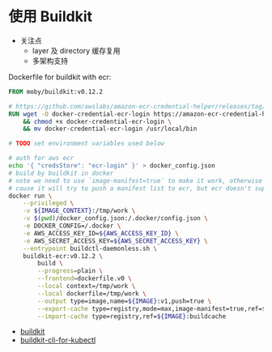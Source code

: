 # 使用 Buildkit

- 关注点
  - layer 及 directory 缓存复用
  - 多架构支持

Dockerfile for buildkit with ecr:

```Dockerfile
FROM moby/buildkit:v0.12.2

# https://github.com/awslabs/amazon-ecr-credential-helper/releases/tag/v0.7.1
RUN wget -O docker-credential-ecr-login https://amazon-ecr-credential-helper-releases.s3.us-east-2.amazonaws.com/0.7.1/linux-amd64/docker-credential-ecr-login \
    && chmod +x docker-credential-ecr-login \
    && mv docker-credential-ecr-login /usr/local/bin
```

```bash
# TODO set environment variables used below

# auth for aws ecr
echo '{ "credsStore": "ecr-login" }' > docker_config.json
# build by buildkit in docker
# note we need to use `image-manifest=true` to make it work, otherwise it will fail with 400 bad request
# cause it will try to push a manifest list to ecr, but ecr doesn't support manifest ordered list
docker run \
    --privileged \
    -v ${IMAGE_CONTEXT}:/tmp/work \
    -v $(pwd)/docker_config.json:/.docker/config.json \
    -e DOCKER_CONFIG=/.docker \
    -e AWS_ACCESS_KEY_ID=${AWS_ACCESS_KEY_ID} \
    -e AWS_SECRET_ACCESS_KEY=${AWS_SECRET_ACCESS_KEY} \
    --entrypoint buildctl-daemonless.sh \
    buildkit-ecr:v0.12.2 \
        build \
        --progress=plain \
        --frontend=dockerfile.v0 \
        --local context=/tmp/work \
        --local dockerfile=/tmp/work \
        --output type=image,name=${IMAGE}:v1,push=true \
        --export-cache type=registry,mode=max,image-manifest=true,ref=${IMAGE}:buildcache \
        --import-cache type=registry,ref=${IMAGE}:buildcache
```

- [buildkit](https://github.com/moby/buildkit)
- [buildkit-cli-for-kubectl](https://github.com/vmware-tanzu/buildkit-cli-for-kubectl)
